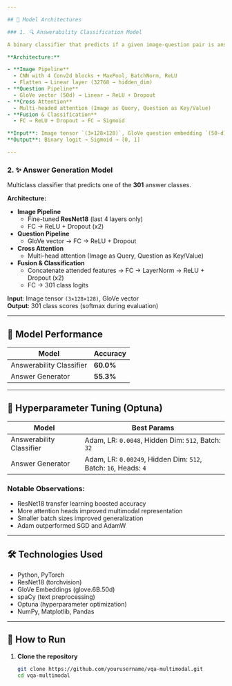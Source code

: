 ```yaml
---

## 🧠 Model Architectures

### 1. 🔍 Answerability Classification Model

A binary classifier that predicts if a given image-question pair is answerable.

**Architecture:**

- **Image Pipeline**
  - CNN with 4 Conv2d blocks + MaxPool, BatchNorm, ReLU
  - Flatten → Linear layer (32768 → hidden_dim)
- **Question Pipeline**
  - GloVe vector (50d) → Linear → ReLU + Dropout
- **Cross Attention**
  - Multi-headed attention (Image as Query, Question as Key/Value)
- **Fusion & Classification**
  - FC → ReLU + Dropout → FC → Sigmoid

**Input**: Image tensor `(3×128×128)`, GloVe question embedding `(50-d)`  
**Output**: Binary logit → Sigmoid → [0, 1]

---
```


### 2. ✨ Answer Generation Model

Multiclass classifier that predicts one of the **301** answer classes.

**Architecture:**

- **Image Pipeline**
  - Fine-tuned **ResNet18** (last 4 layers only)
  - FC → ReLU + Dropout (x2)
- **Question Pipeline**
  - GloVe vector → FC → ReLU + Dropout
- **Cross Attention**
  - Multi-head attention (Image as Query, Question as Key/Value)
- **Fusion & Classification**
  - Concatenate attended features → FC → LayerNorm → ReLU + Dropout (x2)
  - FC → 301 class logits

**Input**: Image tensor `(3×128×128)`, GloVe vector  
**Output**: 301 class scores (softmax during evaluation)

---

## 🧪 Model Performance

| Model                    | Accuracy |
|--------------------------|----------|
| Answerability Classifier | **60.0%** |
| Answer Generator         | **55.3%** |

---

## 🔧 Hyperparameter Tuning (Optuna)

| Model                    | Best Params |
|--------------------------|-------------|
| Answerability Classifier | Adam, LR: `0.0048`, Hidden Dim: `512`, Batch: `32` |
| Answer Generator         | Adam, LR: `0.00249`, Hidden Dim: `512`, Batch: `16`, Heads: `4` |

### Notable Observations:
- ResNet18 transfer learning boosted accuracy
- More attention heads improved multimodal representation
- Smaller batch sizes improved generalization
- Adam outperformed SGD and AdamW

---

## 🛠️ Technologies Used

- Python, PyTorch
- ResNet18 (torchvision)
- GloVe Embeddings (glove.6B.50d)
- spaCy (text preprocessing)
- Optuna (hyperparameter optimization)
- NumPy, Matplotlib, Pandas

---

## 🚀 How to Run

1. **Clone the repository**
   ```bash
   git clone https://github.com/yourusername/vqa-multimodal.git
   cd vqa-multimodal
